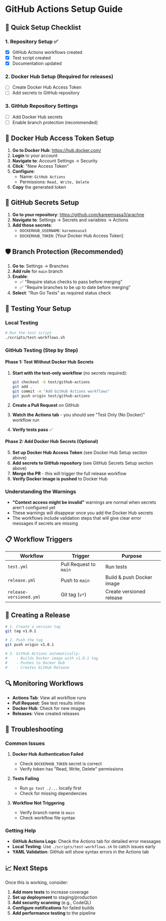 # GitHub Actions Setup Guide

## 🚀 Quick Setup Checklist

### 1. Repository Setup ✅
- [x] GitHub Actions workflows created
- [x] Test script created
- [x] Documentation updated

### 2. Docker Hub Setup (Required for releases)
- [ ] Create Docker Hub Access Token
- [ ] Add secrets to GitHub repository

### 3. GitHub Repository Settings
- [ ] Add Docker Hub secrets
- [ ] Enable branch protection (recommended)

## 🔧 Docker Hub Access Token Setup

1. **Go to Docker Hub**: https://hub.docker.com/
2. **Login** to your account
3. **Navigate to**: Account Settings → Security
4. **Click**: "New Access Token"
5. **Configure**:
   - Name: `GitHub Actions`
   - Permissions: `Read, Write, Delete`
6. **Copy** the generated token

## 🔐 GitHub Secrets Setup

1. **Go to your repository**: https://github.com/kareemsasa3/arachne
2. **Navigate to**: Settings → Secrets and variables → Actions
3. **Add these secrets**:
   - `DOCKERHUB_USERNAME`: `kareemsasa3`
   - `DOCKERHUB_TOKEN`: [Your Docker Hub Access Token]

## 🛡️ Branch Protection (Recommended)

1. **Go to**: Settings → Branches
2. **Add rule** for `main` branch
3. **Enable**:
   - ✅ "Require status checks to pass before merging"
   - ✅ "Require branches to be up to date before merging"
4. **Select**: "Run Go Tests" as required status check

## 🧪 Testing Your Setup

### Local Testing
```bash
# Run the test script
./scripts/test-workflows.sh
```

### GitHub Testing (Step by Step)

#### Phase 1: Test Without Docker Hub Secrets
1. **Start with the test-only workflow** (no secrets required):
   ```bash
   git checkout -b test/github-actions
   git add .
   git commit -m "Add GitHub Actions workflows"
   git push origin test/github-actions
   ```

2. **Create a Pull Request** on GitHub
3. **Watch the Actions tab** - you should see "Test Only (No Docker)" workflow run
4. **Verify tests pass** ✅

#### Phase 2: Add Docker Hub Secrets (Optional)
5. **Set up Docker Hub Access Token** (see Docker Hub Setup section above)
6. **Add secrets to GitHub repository** (see GitHub Secrets Setup section above)
7. **Merge the PR** - this will trigger the full release workflow
8. **Verify Docker image is pushed** to Docker Hub

### Understanding the Warnings
- **"Context access might be invalid"** warnings are normal when secrets aren't configured yet
- These warnings will disappear once you add the Docker Hub secrets
- The workflows include validation steps that will give clear error messages if secrets are missing

## 📋 Workflow Triggers

| Workflow | Trigger | Purpose |
|----------|---------|---------|
| `test.yml` | Pull Request to `main` | Run tests |
| `release.yml` | Push to `main` | Build & push Docker image |
| `release-versioned.yml` | Git tag (`v*`) | Create versioned release |

## 🚀 Creating a Release

```bash
# 1. Create a version tag
git tag v1.0.1

# 2. Push the tag
git push origin v1.0.1

# 3. GitHub Actions automatically:
#    - Builds Docker image with v1.0.1 tag
#    - Pushes to Docker Hub
#    - Creates GitHub Release
```

## 🔍 Monitoring Workflows

- **Actions Tab**: View all workflow runs
- **Pull Request**: See test results inline
- **Docker Hub**: Check for new images
- **Releases**: View created releases

## 🐛 Troubleshooting

### Common Issues

1. **Docker Hub Authentication Failed**
   - Check `DOCKERHUB_TOKEN` secret is correct
   - Verify token has "Read, Write, Delete" permissions

2. **Tests Failing**
   - Run `go test ./...` locally first
   - Check for missing dependencies

3. **Workflow Not Triggering**
   - Verify branch name is `main`
   - Check workflow file syntax

### Getting Help

- **GitHub Actions Logs**: Check the Actions tab for detailed error messages
- **Local Testing**: Use `./scripts/test-workflows.sh` to catch issues early
- **YAML Validation**: GitHub will show syntax errors in the Actions tab

## 📈 Next Steps

Once this is working, consider:

1. **Add more tests** to increase coverage
2. **Set up deployment** to staging/production
3. **Add security scanning** (e.g., CodeQL)
4. **Configure notifications** for failed builds
5. **Add performance testing** to the pipeline 